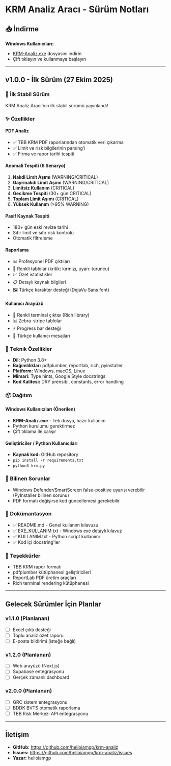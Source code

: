 # KRM Analiz Aracı - Sürüm Notları

## 📥 İndirme

**Windows Kullanıcıları:**
- [KRM-Analiz.exe](https://github.com/helloiamgp/krm-analiz/releases/latest) dosyasını indirin
- Çift tıklayın ve kullanmaya başlayın

---

## v1.0.0 - İlk Sürüm (27 Ekim 2025)

### 🎉 İlk Stabil Sürüm

KRM Analiz Aracı'nın ilk stabil sürümü yayınlandı!

### ✨ Özellikler

#### PDF Analiz
- ✅ TBB KRM PDF raporlarından otomatik veri çıkarma
- ✅ Limit ve risk bilgilerinin parsing'i
- ✅ Firma ve rapor tarihi tespiti

#### Anomali Tespiti (6 Senaryo)
1. **Nakdi Limit Aşımı** (WARNING/CRITICAL)
2. **Gayrinakdi Limit Aşımı** (WARNING/CRITICAL)
3. **Limitsiz Kullanım** (CRITICAL)
4. **Gecikme Tespiti** (30+ gün CRITICAL)
5. **Toplam Limit Aşımı** (CRITICAL)
6. **Yüksek Kullanım** (>95% WARNING)

#### Pasif Kaynak Tespiti
- 180+ gün eski revize tarihi
- Sıfır limit ve sıfır risk kontrolü
- Otomatik filtreleme

#### Raporlama
- 📊 Profesyonel PDF çıktıları
- 🎨 Renkli tablolar (kritik: kırmızı, uyarı: turuncu)
- 📈 Özet istatistikler
- 📋 Detaylı kaynak bilgileri
- 🖼️ Türkçe karakter desteği (DejaVu Sans font)

#### Kullanıcı Arayüzü
- 🎨 Renkli terminal çıktısı (Rich library)
- 📊 Zebra-stripe tablolar
- ⚡ Progress bar desteği
- 💬 Türkçe kullanıcı mesajları

### 🔧 Teknik Özellikler

- **Dil:** Python 3.8+
- **Bağımlılıklar:** pdfplumber, reportlab, rich, pyinstaller
- **Platform:** Windows, macOS, Linux
- **Mimari:** Type hints, Google Style docstrings
- **Kod Kalitesi:** DRY prensibi, constants, error handling

### 📦 Dağıtım

#### Windows Kullanıcıları (Önerilen)
- **KRM-Analiz.exe** - Tek dosya, hazır kullanım
- Python kurulumu gerektirmez
- Çift tıklama ile çalışır

#### Geliştiriciler / Python Kullanıcıları
- **Kaynak kod:** GitHub repository
- `pip install -r requirements.txt`
- `python3 krm.py`

### 🐛 Bilinen Sorunlar

- Windows Defender/SmartScreen false-positive uyarısı verebilir (PyInstaller bilinen sorunu)
- PDF formatı değişirse kod güncellemesi gerekebilir

### 📝 Dokümantasyon

- ✅ README.md - Genel kullanım kılavuzu
- ✅ EXE_KULLANIM.txt - Windows exe detaylı kılavuz
- ✅ KULLANIM.txt - Python script kullanımı
- ✅ Kod içi docstring'ler

### 🙏 Teşekkürler

- TBB KRM rapor formatı
- pdfplumber kütüphanesi geliştiricileri
- ReportLab PDF üretim araçları
- Rich terminal rendering kütüphanesi

---

## Gelecek Sürümler İçin Planlar

### v1.1.0 (Planlanan)
- [ ] Excel çıktı desteği
- [ ] Toplu analiz özet raporu
- [ ] E-posta bildirimi (isteğe bağlı)

### v1.2.0 (Planlanan)
- [ ] Web arayüzü (Next.js)
- [ ] Supabase entegrasyonu
- [ ] Gerçek zamanlı dashboard

### v2.0.0 (Planlanan)
- [ ] GRC sistem entegrasyonu
- [ ] BDDK BVTS otomatik raporlama
- [ ] TBB Risk Merkezi API entegrasyonu

---

## İletişim

- **GitHub:** https://github.com/helloiamgp/krm-analiz
- **Issues:** https://github.com/helloiamgp/krm-analiz/issues
- **Yazar:** helloiamgp
